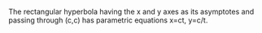 The rectangular hyperbola having the x and y axes as its asymptotes and
passing through (c,c) has parametric equations x=ct, y=c/t.
